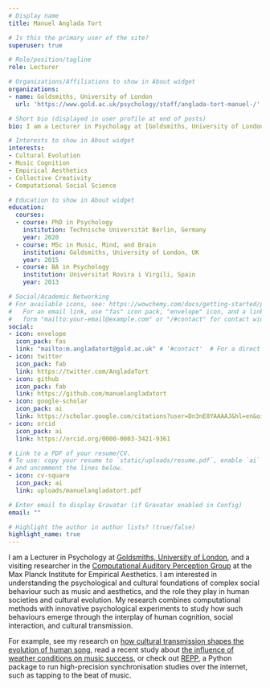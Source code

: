 ```yaml
---
# Display name
title: Manuel Anglada Tort

# Is this the primary user of the site?
superuser: true

# Role/position/tagline
role: Lecturer

# Organizations/Affiliations to show in About widget
organizations:
- name: Goldsmiths, University of London
  url: 'https://www.gold.ac.uk/psychology/staff/anglada-tort-manuel-/'

# Short bio (displayed in user profile at end of posts)
bio: I am a Lecturer in Psychology at [Goldsmiths, University of London](https://www.gold.ac.uk/psychology/staff/anglada-tort-manuel-/), and a visiting researcher in the [Computational Auditory Perception Group](https://www.aesthetics.mpg.de/en/research/research-group-computational-auditory-perception.html) at the Max Planck Institute for Empirical Aesthetics. I am interested in understanding the psychological and cultural foundations of complex social behaviour such as music and aesthetics, and the role they play in human societies and cultural evolution. My research combines computational methods with innovative psychological experiments to study how such behaviours emerge through the interplay of human cognition, social interaction, and cultural transmission.

# Interests to show in About widget
interests:
- Cultural Evolution
- Music Cognition
- Empirical Aesthetics
- Collective Creativity
- Computational Social Science

# Education to show in About widget
education:
  courses:
  - course: PhD in Psychology
    institution: Technische Universität Berlin, Germany
    year: 2020
  - course: MSc in Music, Mind, and Brain
    institution: Goldsmiths, University of London, UK
    year: 2015
  - course: BA in Psychology
    institution: Universitat Rovira i Virgili, Spain
    year: 2013

# Social/Academic Networking
# For available icons, see: https://wowchemy.com/docs/getting-started/page-builder/#icons
#   For an email link, use "fas" icon pack, "envelope" icon, and a link in the
#   form "mailto:your-email@example.com" or "/#contact" for contact widget.
social:
- icon: envelope
  icon_pack: fas
  link: "mailto:m.angladatort@gold.ac.uk" # '#contact'  # For a direct email link, use "mailto:test@example.org".
- icon: twitter
  icon_pack: fab
  link: https://twitter.com/AngladaTort
- icon: github
  icon_pack: fab
  link: https://github.com/manuelangladatort
- icon: google-scholar
  icon_pack: ai
  link: https://scholar.google.com/citations?user=Dn3nE8YAAAAJ&hl=en&oi=ao
- icon: orcid
  icon_pack: ai
  link: https://orcid.org/0000-0003-3421-9361

# Link to a PDF of your resume/CV.
# To use: copy your resume to `static/uploads/resume.pdf`, enable `ai` icons in `params.toml`, 
# and uncomment the lines below.
- icon: cv-square
  icon_pack: ai
  link: uploads/manuelangladatort.pdf

# Enter email to display Gravatar (if Gravatar enabled in Config)
email: ""

# Highlight the author in author lists? (true/false)
highlight_name: true
---
```


I am a Lecturer in Psychology at [Goldsmiths, University of London](https://www.gold.ac.uk/psychology/staff/anglada-tort-manuel-/), and a visiting researcher in the [Computational Auditory Perception Group](https://www.aesthetics.mpg.de/en/research/research-group-computational-auditory-perception.html) at the Max Planck Institute for Empirical Aesthetics. I am interested in understanding the psychological and cultural foundations of complex social behaviour such as music and aesthetics, and the role they play in human societies and cultural evolution. My research combines computational methods with innovative psychological experiments to study how such behaviours emerge through the interplay of human cognition, social interaction, and cultural transmission.

For example, see my research on [how cultural transmission shapes the evolution of human song](https://www.sciencedirect.com/science/article/pii/S0960982223002439), read a recent study about [the influence of weather conditions on music success](https://royalsocietypublishing.org/doi/10.1098/rsos.221443), or check out [REPP](https://link.springer.com/article/10.3758/s13428-021-01722-2), a Python package to run high-precision synchronisation studies over the internet, such as  tapping to the beat of music.